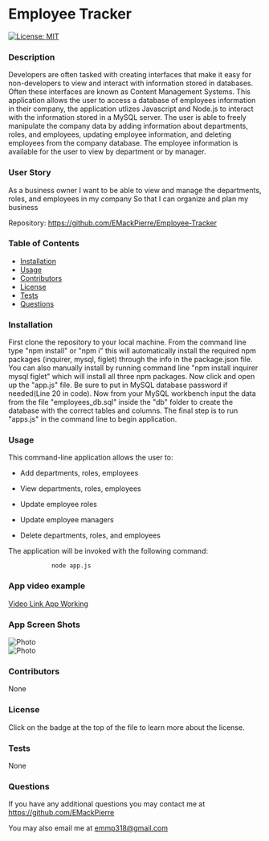 # Employee Tracker
  
  [![License: MIT](https://img.shields.io/badge/License-MIT-yellow.svg)](https://opensource.org/licenses/MIT)
  
  ### Description

   Developers are often tasked with creating interfaces that make it easy for non-developers to view and interact with information stored in databases. Often these interfaces are known as Content Management Systems. This application allows the user to access a database of employees information in their company, the application utlizes Javascript and Node.js to interact with the information stored in a MySQL server. The user is able to freely manipulate the company data by adding information about departments, roles, and employees, updating employee information, and deleting employees from the company database. The employee information is available for the user to view by department or by manager.
  
  ### User Story

  As a business owner
  I want to be able to view and manage the departments, roles, and employees in my company
  So that I can organize and plan my business

  Repository: https://github.com/EMackPierre/Employee-Tracker
  
  ### Table of Contents

  * [Installation](#installation)
  * [Usage](#usage)
  * [Contributors](#contributors)
  * [License](#license)
  * [Tests](#tests)
  * [Questions](#questions)

  ### Installation

  First clone the repository to your local machine. From the command line type "npm install" or "npm i" this will automatically install the required npm packages (inquirer, mysql, figlet) through the info in the package.json file. You can also manually install by running command line "npm install inquirer mysql figlet" which will install all three npm packages. Now click and open up the "app.js" file. Be sure to put in MySQL database password if needed(Line 20 in code). Now from your MySQL workbench input the data from the file "employees_db.sql" inside the "db" folder to create the database with the correct tables and columns. The final step is to run "apps.js" in the command line to begin application. 

  ### Usage

   This command-line application allows the user to:

  * Add departments, roles, employees

  * View departments, roles, employees

  * Update employee roles

  * Update employee managers

  * Delete departments, roles, and employees

The application will be invoked with the following command:

                node app.js

  ### App video example

  [Video Link App Working]()

  ### App Screen Shots

  ![Photo]()   
  ![Photo]()

  ### Contributors

  None

  ### License

  Click on the badge at the top of the file to learn more about the license.

  ### Tests

  None

  ### Questions

  If you have any additional questions you may contact me at https://github.com/EMackPierre

  You may also email me at emmp318@gmail.com